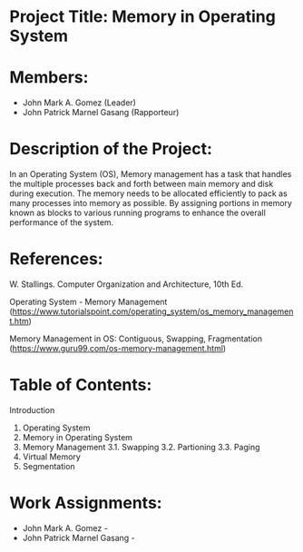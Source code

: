 # Project Title: Memory in Operating System


# Members:
* John Mark A. Gomez (Leader)
* John Patrick Marnel Gasang (Rapporteur)

# Description of the Project:

  In an Operating System (OS), Memory management has a task that handles the multiple processes back and forth between main memory and disk during execution. The memory needs to be allocated efficiently to pack as many processes into memory as possible. By assigning portions in memory known as blocks to various running programs to enhance the overall performance of the system.

# References:

W. Stallings. Computer Organization and Architecture, 10th Ed.

Operating System - Memory Management (https://www.tutorialspoint.com/operating_system/os_memory_management.htm)

Memory Management in OS: Contiguous, Swapping, Fragmentation (https://www.guru99.com/os-memory-management.html)

# Table of Contents: 
Introduction
  1. Operating System
  2. Memory in Operating System
  3. Memory Management
    3.1. Swapping
    3.2. Partioning 
    3.3. Paging
  4. Virtual Memory
  5. Segmentation

# Work Assignments:
* John Mark A. Gomez - 
* John Patrick Marnel Gasang -
